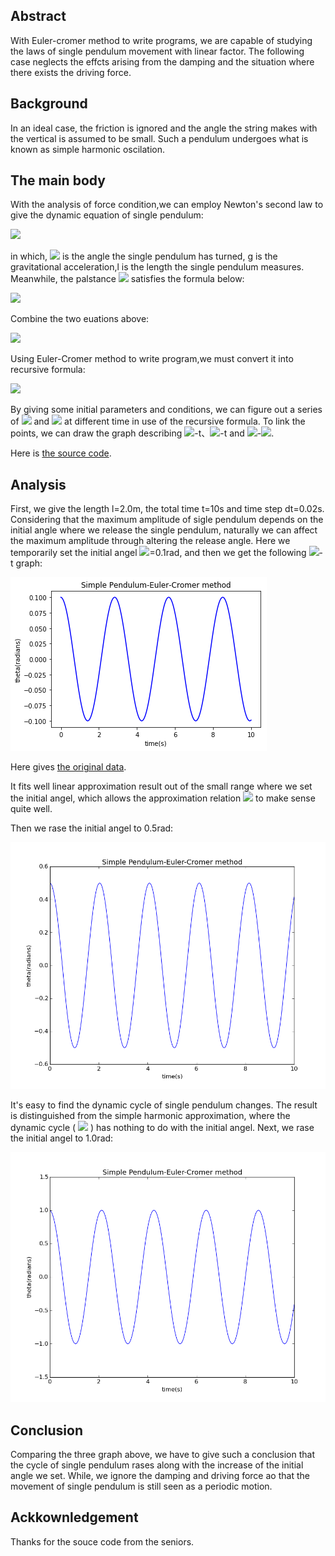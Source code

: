 ## Abstract
With Euler-cromer method to write programs, we are capable of studying the laws of single pendulum movement with linear factor. The following case neglects the effcts arising from the damping and the situation where there exists the driving force.
## Background
In an ideal case, the friction is ignored and the angle the string makes with the vertical is assumed to be small. Such a pendulum undergoes what is known as simple harmonic oscilation.
## The main body 
With the analysis of force condition,we can employ Newton's second law to give the dynamic equation of single pendulum:

![](http://latex.codecogs.com/gif.latex?\frac{d^2\theta}{dt^2}=-\frac{g}{l}\sin{\theta})

in which, ![](http://latex.codecogs.com/gif.latex?\theta) is the angle the single pendulum has turned, g is the gravitational acceleration,l is the length the single pendulum measures.
Meanwhile, the palstance ![](http://latex.codecogs.com/gif.latex?\omega) satisfies the formula below:

![](http://latex.codecogs.com/gif.latex?\frac{d\theta}{dt}=\omega)

Combine the two euations above:

![](http://latex.codecogs.com/gif.latex?\begin{cases}\frac{d\omega}{dt}=-\frac{g}{l}\sin{\theta}\\\\\frac{d\theta}{dt}=\omega\end{cases})

Using Euler-Cromer method to write program,we must convert it into recursive formula:

![](http://latex.codecogs.com/gif.latex?\begin{cases}\omega_{i+1}=\omega_{i}-\frac{g}{l}\sin{\theta_i}\Delta{t}\\\\t_{i+1}=t_{i}+\Delta{t}\\\\\theta_{i+1}=\theta_{i}+\omega_{i}\Delta{t}\end{cases})

By giving some initial parameters and conditions, we can figure out a series of ![](http://latex.codecogs.com/gif.latex?\theta) and ![](http://latex.codecogs.com/gif.latex?\omega) at different time in use of the recursive formula. To link the points, we can draw the graph describing ![](http://latex.codecogs.com/gif.latex?\theta)-t、![](http://latex.codecogs.com/gif.latex?\omega)-t and ![](http://latex.codecogs.com/gif.latex?\omega)-![](http://latex.codecogs.com/gif.latex?\theta).

Here is [the source code](https://github.com/Ogatayoru/compuational_physics_N2015301020145/blob/master/exercise_07_code).

## Analysis
First, we give the length l=2.0m, the total time t=10s and time step dt=0.02s. Considering that the maximum amplitude of sigle pendulum depends on the initial angle where we release the single pendulum, naturally we can affect the maximum amplitude through altering the release angle. Here we temporarily set the initial angel ![](http://latex.codecogs.com/gif.latex?\theta_0)=0.1rad, and then we get the following ![](http://latex.codecogs.com/gif.latex?\theta)-t graph:

![image](https://github.com/Ogatayoru/compuational_physics_N2015301020145/blob/master/pendulum_01.png)

Here gives [the original data](https://github.com/Ogatayoru/compuational_physics_N2015301020145/blob/master/data_07_01).

It fits well linear approximation result out of the small range where we set the initial angel, which allows the approximation relation ![](http://latex.codecogs.com/gif.latex?\sin{\theta}\approx\theta) to make sense quite well.

Then we rase the initial angel to 0.5rad:

![image](https://github.com/Ogatayoru/compuational_physics_N2015301020145/blob/master/pendulum_2.png)
 
It's easy to find the dynamic cycle of single pendulum changes. The result is distinguished from the simple harmonic approximation, where the dynamic cycle ( ![](http://latex.codecogs.com/gif.latex?T=\sqrt\frac{l}{g}) ) has nothing to do with the initial angel. Next, we rase the initial angel to 1.0rad:

![image](https://github.com/Ogatayoru/compuational_physics_N2015301020145/blob/master/pendulum_3.png)

## Conclusion
Comparing the three graph above, we have to give such a conclusion that the cycle of single pendulum rases along with the increase of the initial angle we set. While, we ignore the damping and driving force ao that the movement of single pendulum is still seen as a periodic motion.
## Ackkownledgement
Thanks for the souce code from the seniors.
